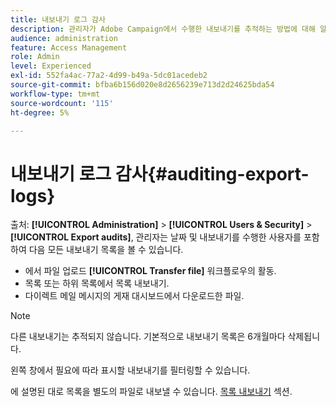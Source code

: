 ```yaml
---
title: 내보내기 로그 감사
description: 관리자가 Adobe Campaign에서 수행한 내보내기를 추적하는 방법에 대해 알아보기
audience: administration
feature: Access Management
role: Admin
level: Experienced
exl-id: 552fa4ac-77a2-4d99-b49a-5dc01acedeb2
source-git-commit: bfba6b156d020e8d2656239e713d2d24625bda54
workflow-type: tm+mt
source-wordcount: '115'
ht-degree: 5%

---
```


# 내보내기 로그 감사{#auditing-export-logs}

출처: **[!UICONTROL Administration]** > **[!UICONTROL Users & Security]** > **[!UICONTROL Export audits]**, 관리자는 날짜 및 내보내기를 수행한 사용자를 포함하여 다음 모든 내보내기 목록을 볼 수 있습니다.

* 에서 파일 업로드 **[!UICONTROL Transfer file]** 워크플로우의 활동.
* 목록 또는 하위 목록에서 목록 내보내기.
* 다이렉트 메일 메시지의 게재 대시보드에서 다운로드한 파일.

>[!NOTE]
>
>다른 내보내기는 추적되지 않습니다. 기본적으로 내보내기 목록은 6개월마다 삭제됩니다.

왼쪽 창에서 필요에 따라 표시할 내보내기를 필터링할 수 있습니다.

에 설명된 대로 목록을 별도의 파일로 내보낼 수 있습니다. [목록 내보내기](../../automating/using/exporting-lists.md) 섹션.
